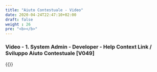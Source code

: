 ```yaml
---
title: "Aiuto Contestuale - Video"
date: 2020-04-24T22:47:10+02:00
draft: false
weight : 26
pre: "<b></b>"
---
```

 
### Video -  1. System Admin - Developer - Help Context Link / Sviluppo Aiuto Contestuale [V049]
{{<youtube KeidiuQYSOo>}}
